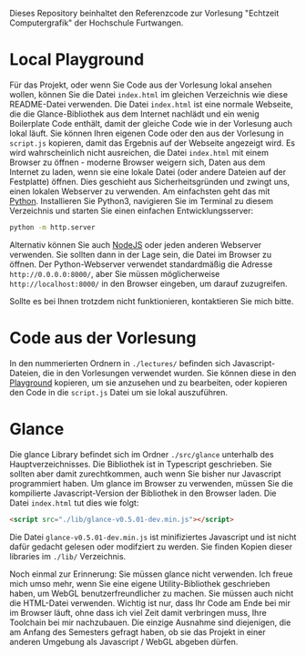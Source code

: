 Dieses Repository beinhaltet den Referenzcode zur Vorlesung "Echtzeit Computergrafik" der Hochschule Furtwangen.

# Local Playground

Für das Projekt, oder wenn Sie Code aus der Vorlesung lokal ansehen wollen, können Sie die Datei `index.html` im gleichen Verzeichnis wie diese README-Datei verwenden.
Die Datei `index.html` ist eine normale Webseite, die die Glance-Bibliothek aus dem Internet nachlädt und ein wenig Boilerplate Code enthält, damit der gleiche Code wie in der Vorlesung auch lokal läuft. Sie können Ihren eigenen Code oder den aus der Vorlesung in `script.js` kopieren, damit das Ergebnis auf der Webseite angezeigt wird.
Es wird wahrscheinlich nicht ausreichen, die Datei `index.html` mit einem Browser zu öffnen - moderne Browser weigern sich, Daten aus dem Internet zu laden, wenn sie eine lokale Datei (oder andere Dateien auf der Festplatte) öffnen. Dies geschieht aus Sicherheitsgründen und zwingt uns, einen lokalen Webserver zu verwenden.
Am einfachsten geht das mit [Python](https://www.python.org/). Installieren Sie Python3, navigieren Sie im Terminal zu diesem Verzeichnis und starten Sie einen einfachen Entwicklungsserver:

```bash
python -m http.server
```

Alternativ können Sie auch [NodeJS](https://nodejs.org/) oder jeden anderen Webserver verwenden.
Sie sollten dann in der Lage sein, die Datei im Browser zu öffnen. Der Python-Webserver verwendet standardmäßig die Adresse `http://0.0.0.0:8000/`, aber Sie müssen möglicherweise `http://localhost:8000/` in den Browser eingeben, um darauf zuzugreifen.

Sollte es bei Ihnen trotzdem nicht funktionieren, kontaktieren Sie mich bitte.

# Code aus der Vorlesung

In den nummerierten Ordnern in `./lectures/` befinden sich Javascript-Dateien, die in den Vorlesungen verwendet wurden.
Sie können diese in den [Playground](https://teledu.app/playground) kopieren, um sie anzusehen und zu bearbeiten, oder kopieren den Code in die `script.js` Datei um sie lokal auszuführen.

# Glance

Die glance Library befindet sich im Ordner `./src/glance` unterhalb des Hauptverzeichnisses. Die Bibliothek ist in Typescript geschrieben. Sie sollten aber damit zurechtkommen, auch wenn Sie bisher nur Javascript programmiert haben.
Um glance im Browser zu verwenden, müssen Sie die kompilierte Javascript-Version der Bibliothek in den Browser laden.
Die Datei `index.html` tut dies wie folgt:

```html
<script src="./lib/glance-v0.5.01-dev.min.js"></script>
```

Die Datei `glance-v0.5.01-dev.min.js` ist minifiziertes Javascript und ist nicht dafür gedacht gelesen oder modifziert zu werden.
Sie finden Kopien dieser libraries im `./lib/` Verzeichnis.

Noch einmal zur Erinnerung: Sie müssen glance nicht verwenden. Ich freue mich umso mehr, wenn Sie eine eigene Utility-Bibliothek geschrieben haben, um WebGL benutzerfreundlicher zu machen. Sie müssen auch nicht die HTML-Datei verwenden. Wichtig ist nur, dass Ihr Code am Ende bei mir im Browser läuft, ohne dass ich viel Zeit damit verbringen muss, Ihre Toolchain bei mir nachzubauen.
Die einzige Ausnahme sind diejenigen, die am Anfang des Semesters gefragt haben, ob sie das Projekt in einer anderen Umgebung als Javascript / WebGL abgeben dürfen.
